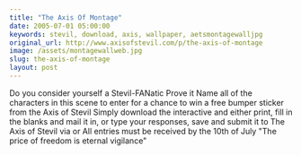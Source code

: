 ```yaml
---
title: "The Axis Of Montage"
date: 2005-07-01 05:00:00
keywords: stevil, download, axis, wallpaper, aetsmontagewalljpg
original_url: http://www.axisofstevil.com/p/the-axis-of-montage
image: /assets/montagewallweb.jpg
slug: the-axis-of-montage
layout: post
---
```


Do you consider yourself a Stevil-FANatic Prove it Name all of the characters in this scene to enter for a chance to win a free bumper sticker from the Axis of Stevil Simply download the interactive  and either print, fill in the blanks and mail it in, or type your responses, save and submit it to The Axis of Stevil via  or  All entries must be received by the 10th of July
&quot;The price of freedom is eternal vigilance&quot;

